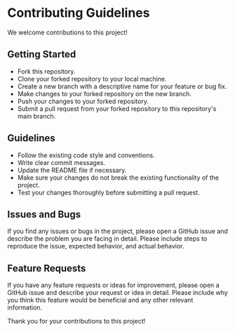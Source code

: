 # Contributing Guidelines

We welcome contributions to this project!

## Getting Started

-   Fork this repository.
-   Clone your forked repository to your local machine.
-   Create a new branch with a descriptive name for your feature or bug fix.
-   Make changes to your forked repository on the new branch.
-   Push your changes to your forked repository.
-   Submit a pull request from your forked repository to this repository's main branch.

## Guidelines

-   Follow the existing code style and conventions.
-   Write clear commit messages.
-   Update the README file if necessary.
-   Make sure your changes do not break the existing functionality of the project.
-   Test your changes thoroughly before submitting a pull request.

## Issues and Bugs

If you find any issues or bugs in the project, please open a GitHub issue and describe the problem you are facing in detail. Please include steps to reproduce the issue, expected behavior, and actual behavior.

## Feature Requests

If you have any feature requests or ideas for improvement, please open a GitHub issue and describe your request or idea in detail. Please include why you think this feature would be beneficial and any other relevant information.

Thank you for your contributions to this project!
